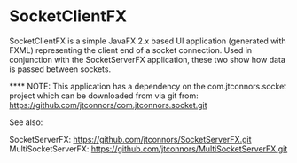 # SocketClientFX

SocketClientFX is a simple JavaFX 2.x based UI application (generated with
FXML) representing the client end of a socket connection.  Used in conjunction
with the SocketServerFX application, these two show how data is passed
between sockets.

**** NOTE: This application has a dependency on the com.jtconnors.socket
project which can be downloaded from via git from:
https://github.com/jtconnors/com.jtconnors.socket.git

See also:

SocketServerFX: https://github.com/jtconnors/SocketServerFX.git
MultiSocketServerFX: https://github.com/jtconnors/MultiSocketServerFX.git
